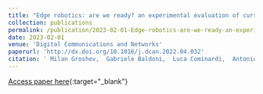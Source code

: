 ```yaml
---
title: "Edge robotics: are we ready? an experimental evaluation of current vision and future directions"
collection: publications
permalink: /publication/2023-02-01-Edge-robotics-are-we-ready-an-experimental-evaluation-of-current-vision-and-future-directions
date: 2023-02-01
venue: 'Digital Communications and Networks'
paperurl: 'http://dx.doi.org/10.1016/j.dcan.2022.04.032'
citation: ' Milan Groshev,  Gabriele Baldoni,  Luca Cominardi,  Antonio Oliva,  Robert Gazda, &quot;Edge robotics: are we ready? an experimental evaluation of current vision and future directions.&quot; Digital Communications and Networks, 2023.'
---
```

[Access paper here](http://dx.doi.org/10.1016/j.dcan.2022.04.032){:target="_blank"}
